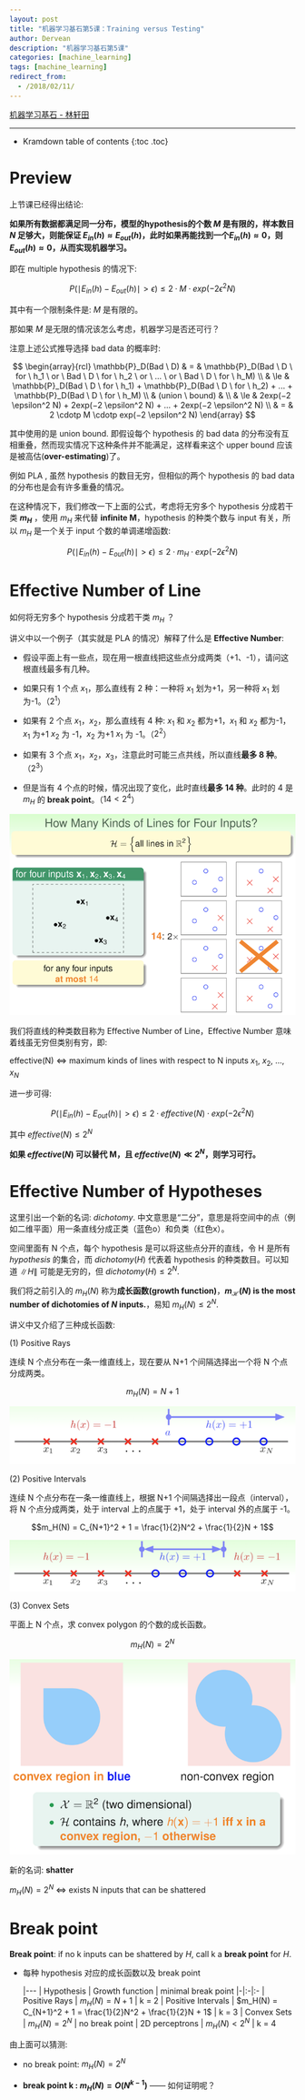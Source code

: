 ```yaml
---
layout: post
title: "机器学习基石第5课：Training versus Testing"
author: Dervean
description: "机器学习基石第5课"
categories: [machine_learning]
tags: [machine_learning]
redirect_from:
  - /2018/02/11/
---
```


[机器学习基石 - 林轩田](https://www.csie.ntu.edu.tw/~htlin/course/mlfound17fall/)

---

* Kramdown table of contents
{:toc .toc}

# Preview

上节课已经得出结论:

**如果所有数据都满足同一分布，模型的hypothesis的个数 $M$ 是有限的，样本数目 $N$ 足够大，则能保证 $E_{in}(h) \approx E_{out}(h)$，此时如果再能找到一个$E_{in}(h) \approx 0$，则$E_{out}(h) \approx 0$，从而实现机器学习。**

即在 multiple hypothesis 的情况下:

$$P(\mid E_{in}(h) − E_{out}(h) \mid > \epsilon) \le 2 \cdotp M \cdotp exp(−2 \epsilon^2 N)$$

其中有一个限制条件是: $M$ 是有限的。

那如果 $M$ 是无限的情况该怎么考虑，机器学习是否还可行？ 

注意上述公式推导选择 bad data 的概率时:

$$
\begin{array}{rcl}
\mathbb{P}_D(Bad \ D) 	 & 			= 		& \mathbb{P}_D(Bad \ D \ for \ h_1 \ or \ Bad \ D \ for \ h_2 \ or \ ... \ or \ Bad \ D \ for \ h_M) 	\\
						 & 			\le 	& \mathbb{P}_D(Bad \ D \ for \ h_1) + \mathbb{P}_D(Bad \ D \ for \ h_2) + ... + \mathbb{P}_D(Bad \ D \ for \ h_M)		\\
						 &	(union \ bound) &								\\
						 & 			\le 	& 2exp(−2 \epsilon^2 N) + 2exp(−2 \epsilon^2 N) + ... + 2exp(−2 \epsilon^2 N) \\
						 & 			=		& 2 \cdotp M \cdotp exp(−2 \epsilon^2 N)	
\end{array}
$$

其中使用的是 union bound. 即假设每个 hypothesis 的 bad data 的分布没有互相重叠，然而现实情况下这种条件并不能满足，这样看来这个 upper bound 应该是被高估(**over-estimating**)了。

例如 PLA , 虽然 hypothesis 的数目无穷，但相似的两个 hypothesis 的 bad data 的分布也是会有许多重叠的情况。

在这种情况下，我们修改一下上面的公式，考虑将无穷多个 hypothesis 分成若干类 **$m_H$** ，使用 $m_H$ 来代替 **infinite M**，hypothesis 的种类个数与 input 有关，所以 $m_H$ 是一个关于 input 个数的单调递增函数:

$$P(\mid E_{in}(h) − E_{out}(h) \mid > \epsilon) \le 2 \cdotp m_H \cdotp exp(−2 \epsilon^2 N)$$

# Effective Number of Line

如何将无穷多个 hypothesis 分成若干类 $m_H$ ？

讲义中以一个例子（其实就是 PLA 的情况）解释了什么是 **Effective Number**:

- 假设平面上有一些点，现在用一根直线把这些点分成两类（+1、-1），请问这根直线最多有几种。

- 如果只有 1 个点 $x_1$，那么直线有 2 种：一种将 $x_1$ 划为+1，另一种将 $x_1$ 划为-1。（$2^1$）

- 如果有 2 个点 $x_1$，$x_2$，那么直线有 4 种: $x_1$ 和 $x_2$ 都为+1，$x_1$ 和 $x_2$ 都为-1，$x_1$ 为+1 $x_2$ 为 -1，$x_2$ 为+1 $x_1$ 为 -1。（$2^2$）

- 如果有 3 个点 $x_1$，$x_2$，$x_3$，注意此时可能三点共线，所以直线**最多 8 种**。（$2^3$）

- 但是当有 4 个点的时候，情况出现了变化，此时直线**最多 14 种**。此时的 4 是 $m_H$ 的 **break point**。（$14 < 2^4$）

![effective-number-of-line](/images/ML/training-versus-testing-1.png "当有四个点时，最多有14种直线将这些点分成两类")

我们将直线的种类数目称为 Effective Number of Line，Effective Number 意味着线虽无穷但类别有穷，即:

effective(N) $\Leftrightarrow$ maximum kinds of lines with respect to N inputs $x_1$, $x_2$, ..., $x_N$

进一步可得:

$$P(\mid E_{in}(h) − E_{out}(h) \mid > \epsilon) \le 2 \cdotp effective(N) \cdotp exp(−2 \epsilon^2 N)$$

其中 $effective(N) \le 2^N$

**如果 $effective(N)$ 可以替代 M，且 $effective(N) \ll 2^N$，则学习可行。**

# Effective Number of Hypotheses

这里引出一个新的名词: $dichotomy$. 中文意思是“二分”，意思是将空间中的点（例如二维平面）用一条直线分成正类（蓝色o）和负类（红色x）。

空间里面有 N 个点，每个 hypothesis 是可以将这些点分开的直线，令 H 是所有 $hypothesis$ 的集合，而 $dichotomy(H)$ 代表着 hypothesis 的种类数目。可以知道 $\|H\|$ 可能是无穷的，但 $dichotomy(H) \le 2^N$.

我们将之前引入的 $m_H(N)$ 称为**成长函数(growth function)**，**$m_{\mathcal{H}}(N)$ is the most number of dichotomies of $N$ inputs.**，易知 $m_H(N) \le 2^N$.

讲义中又介绍了三种成长函数:

(1) Positive Rays

连续 N 个点分布在一条一维直线上，现在要从 N+1 个间隔选择出一个将 N 个点分成两类。

$$m_H(N) = N + 1$$

![effective-number-of-hypotheses](/images/ML/training-versus-testing-2.png "Positive Rays")

(2) Positive Intervals

连续 N 个点分布在一条一维直线上，根据 N+1 个间隔选择出一段点（interval），将 N 个点分成两类，处于 interval 上的点属于 +1，处于 interval 外的点属于 -1。

$$m_H(N) = C_{N+1}^2 + 1 = \frac{1}{2}N^2 + \frac{1}{2}N + 1$$

![effective-number-of-hypotheses](/images/ML/training-versus-testing-3.png "Positive Intervals")

(3) Convex Sets

平面上 N 个点，求 convex polygon 的个数的成长函数。

$$m_H(N) = 2^N$$

![effective-number-of-hypotheses](/images/ML/training-versus-testing-4.png "Convex Sets")

新的名词: **shatter**

$m_H(N) = 2^N$ $\Leftrightarrow$ exists N inputs that can be shattered

# Break point

**Break point**: if no k inputs can be shattered by $H$, call k a **break point** for $H$.

* 每种 hypothesis 对应的成长函数以及 break point

    |---
    | Hypothesis | Growth function | minimal break point
    |-|:-|:-
    | Positive Rays | $m_H(N) = N + 1$ | k = 2
    | Positive Intervals | $m_H(N) = C_{N+1}^2 + 1 = \frac{1}{2}N^2 + \frac{1}{2}N + 1$ | k = 3
    | Convex Sets | $m_H(N) = 2^N$ | no break point
    | 2D perceptrons | $m_H(N) < 2^N$ | k = 4

由上面可以猜测:

- no break point: $m_H(N) = 2^N$

- **break point k	: $m_H(N) = O(N^{k-1})$** —— 如何证明呢？
















